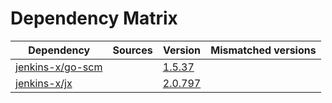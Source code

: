 # Dependency Matrix

Dependency | Sources | Version | Mismatched versions
---------- | ------- | ------- | -------------------
[jenkins-x/go-scm](https://github.com/jenkins-x/go-scm.git) |  | [1.5.37]() | 
[jenkins-x/jx](https://github.com/jenkins-x/jx.git) |  | [2.0.797](https://github.com/jenkins-x/jx/releases/tag/v2.0.797) | 
